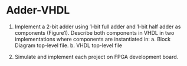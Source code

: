 # Adder-VHDL

1. Implement a 2-bit adder using 1-bit full adder and 1-bit half adder as components (Figure1). Describe
both components in VHDL in two implementations where components are instantiated in:
a. Block Diagram top-level file.
b. VHDL top-level file

2. Simulate and implement each project on FPGA development board.
